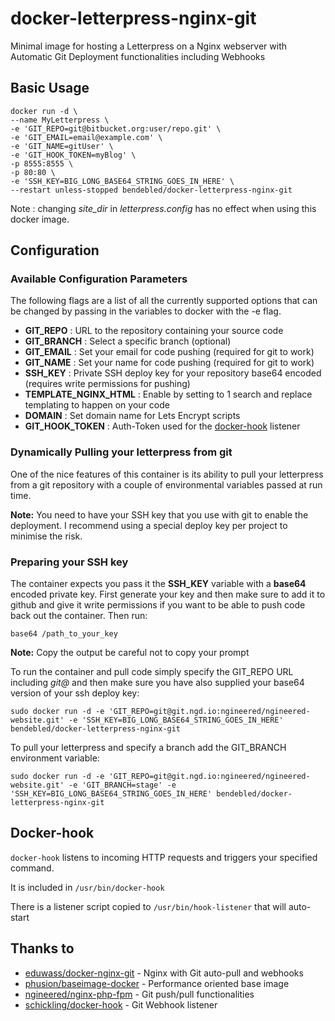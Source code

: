 # docker-letterpress-nginx-git

Minimal image for hosting a Letterpress on a Nginx webserver with Automatic Git Deployment functionalities including Webhooks

## Basic Usage

```
docker run -d \
--name MyLetterpress \
-e 'GIT_REPO=git@bitbucket.org:user/repo.git' \
-e 'GIT_EMAIL=email@example.com' \
-e 'GIT_NAME=gitUser' \
-e 'GIT_HOOK_TOKEN=myBlog' \
-p 8555:8555 \
-p 80:80 \
-e 'SSH_KEY=BIG_LONG_BASE64_STRING_GOES_IN_HERE' \
--restart unless-stopped bendebled/docker-letterpress-nginx-git
```

Note : changing *site_dir* in *letterpress.config* has no effect when using this docker image.

## Configuration

### Available Configuration Parameters

The following flags are a list of all the currently supported options that can be changed by passing in the variables to docker with the -e flag.

- **GIT_REPO** : URL to the repository containing your source code
- **GIT_BRANCH** : Select a specific branch (optional)
- **GIT_EMAIL** : Set your email for code pushing (required for git to work)
- **GIT_NAME** : Set your name for code pushing (required for git to work)
- **SSH_KEY** : Private SSH deploy key for your repository base64 encoded (requires write permissions for pushing)
- **TEMPLATE_NGINX_HTML** : Enable by setting to 1 search and replace templating to happen on your code
- **DOMAIN** : Set domain name for Lets Encrypt scripts
- **GIT_HOOK_TOKEN** : Auth-Token used for the [docker-hook](https://github.com/schickling/docker-hook) listener

### Dynamically Pulling your letterpress from git

One of the nice features of this container is its ability to pull your letterpress from a git repository with a couple of environmental variables passed at run time.

**Note:** You need to have your SSH key that you use with git to enable the deployment. I recommend using a special deploy key per project to minimise the risk.

### Preparing your SSH key
The container expects you pass it the __SSH_KEY__ variable with a **base64** encoded private key. First generate your key and then make sure to add it to github and give it write permissions if you want to be able to push code back out the container. Then run:
```
base64 /path_to_your_key
```
**Note:** Copy the output be careful not to copy your prompt

To run the container and pull code simply specify the GIT_REPO URL including *git@* and then make sure you have also supplied your base64 version of your ssh deploy key:
```
sudo docker run -d -e 'GIT_REPO=git@git.ngd.io:ngineered/ngineered-website.git' -e 'SSH_KEY=BIG_LONG_BASE64_STRING_GOES_IN_HERE' bendebled/docker-letterpress-nginx-git
```
To pull your letterpress and specify a branch add the GIT_BRANCH environment variable:
```
sudo docker run -d -e 'GIT_REPO=git@git.ngd.io:ngineered/ngineered-website.git' -e 'GIT_BRANCH=stage' -e 'SSH_KEY=BIG_LONG_BASE64_STRING_GOES_IN_HERE' bendebled/docker-letterpress-nginx-git
```

## Docker-hook

`docker-hook` listens to incoming HTTP requests and triggers your specified command.

It is included in `/usr/bin/docker-hook` 

There is a listener script copied to `/usr/bin/hook-listener` that will auto-start

## Thanks to

* [eduwass/docker-nginx-git](https://github.com/eduwass/docker-nginx-git) - Nginx with Git auto-pull and webhooks
* [phusion/baseimage-docker](https://github.com/phusion/baseimage-docker/) - Performance oriented base image
* [ngineered/nginx-php-fpm](https://github.com/ngineered/nginx-php-fpm) - Git push/pull functionalities
* [schickling/docker-hook](https://github.com/schickling/docker-hook) - Git Webhook listener

